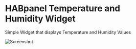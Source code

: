 # HABpanel Temperature and Humidity Widget

Simple Widget that displays Temperature and Humidity Values

![Screenshot](https://github.com/RingoRohe/HABpanel-widget-TemperatureAndHumidity/screen.png)